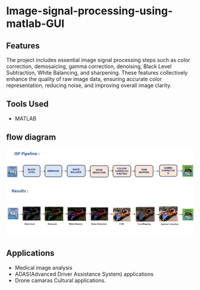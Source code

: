 # Image-signal-processing-using-matlab-GUI

## Features
The project includes essential image signal processing steps such as color correction, demosaicing, gamma correction, denoising, Black Level Subtraction, White Balancing, and sharpening. These features collectively enhance the quality of raw image data, ensuring accurate color representation, reducing noise, and improving overall image clarity.

## Tools Used
- MATLAB

## flow diagram
   ![Alt text](isp.png)


## Applications
- Medical image analysis
- ADAS(Advanced Driver Assistance System) applications
- Drone camaras Cultural applications.


